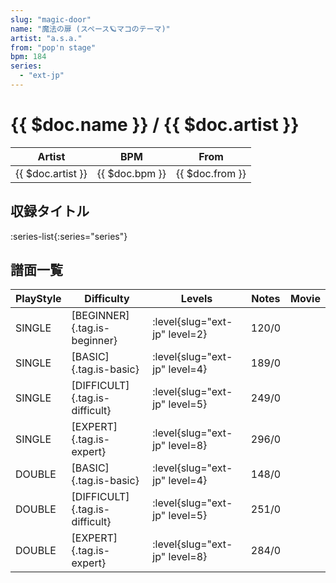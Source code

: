 ```yaml
---
slug: "magic-door"
name: "魔法の扉 (スペース🪐マコのテーマ)"
artist: "a.s.a."
from: "pop'n stage"
bpm: 184
series:
  - "ext-jp"
---
```


# {{ $doc.name }} / {{ $doc.artist }}

|Artist|BPM|From|
|------|---|----|
|{{ $doc.artist }}|{{ $doc.bpm }}|{{ $doc.from }}|

## 収録タイトル

:series-list{:series="series"}

## 譜面一覧

|PlayStyle|Difficulty|Levels|Notes|Movie|
|---------|----------|------|-----|-----|
|SINGLE|[BEGINNER]{.tag.is-beginner}|:level{slug="ext-jp" level=2}|120/0||
|SINGLE|[BASIC]{.tag.is-basic}|:level{slug="ext-jp" level=4}|189/0||
|SINGLE|[DIFFICULT]{.tag.is-difficult}|:level{slug="ext-jp" level=5}|249/0||
|SINGLE|[EXPERT]{.tag.is-expert}|:level{slug="ext-jp" level=8}|296/0||
|DOUBLE|[BASIC]{.tag.is-basic}|:level{slug="ext-jp" level=4}|148/0||
|DOUBLE|[DIFFICULT]{.tag.is-difficult}|:level{slug="ext-jp" level=5}|251/0||
|DOUBLE|[EXPERT]{.tag.is-expert}|:level{slug="ext-jp" level=8}|284/0||
